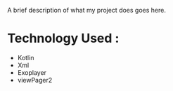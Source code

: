 A brief description of what my project does goes here.
# Technology Used : 
- Kotlin 
-  Xml
- Exoplayer
- viewPager2
